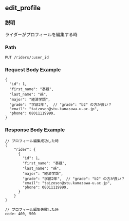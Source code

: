 ## edit_profile

### 説明
ライダーがプロフィールを編集する時

### Path
```
PUT /riders/:user_id
```

### Request Body Example
```
{
  "id": 1,
  "first_name": "泰蔵",
  "last_name": "孫",
  "major": "経済学類",
  "grade": "学部2年",  // "grade": "b2" の方が良い？
  "email": "taizoson@stu.kanazawa-u.ac.jp",
  "phone": 08011119999,
}
```

### Response Body Example
```
// プロフィール編集成功した時
{
    "rider": {    
      {
        "id": 1,
        "first_name": "泰蔵",
        "last_name": "孫",
        "major": "経済学類",
        "grade": "学部2年",  // "grade": "b2" の方が良い？
        "email": "taizoson@stu.kanazawa-u.ac.jp",
        "phone": 08011119999,
      }
    }
}

// プロフィール編集失敗した時
code: 400, 500
```
